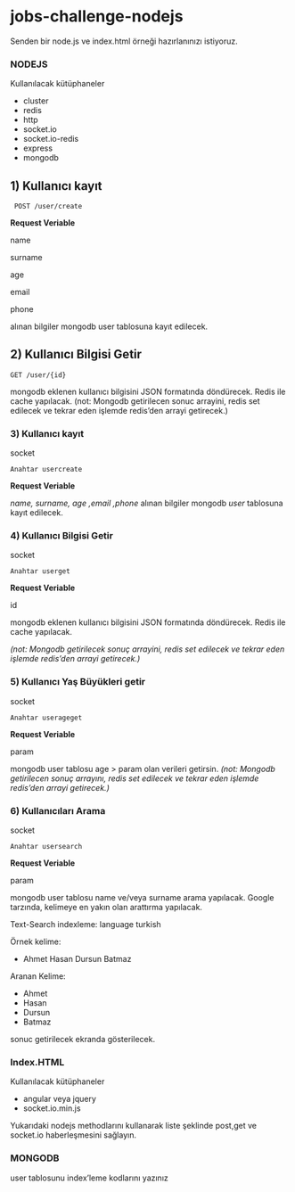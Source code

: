 # jobs-challenge-nodejs

Senden bir node.js ve index.html örneği hazırlanınızı istiyoruz.
### NODEJS 

Kullanılacak kütüphaneler
- cluster
- redis
- http
- socket.io
- socket.io-redis
- express
- mongodb


## 1) Kullanıcı kayıt

     POST /user/create 

**Request Veriable**

name

surname

age

email

phone

alınan bilgiler mongodb user tablosuna kayıt edilecek.

## 2) Kullanıcı Bilgisi Getir

    GET /user/{id}

mongodb eklenen kullanıcı bilgisini JSON formatında döndürecek. Redis ile cache yapılacak. (not: Mongodb getirilecen sonuc arrayini, redis set edilecek ve tekrar eden işlemde redis’den  arrayi getirecek.)


### 3)  Kullanıcı kayıt

socket  

    Anahtar usercreate

**Request Veriable**

*name, surname, age ,email ,phone* alınan bilgiler mongodb *user* tablosuna kayıt edilecek.

### 4) Kullanıcı Bilgisi Getir

socket  

    Anahtar userget

**Request Veriable**

id

mongodb eklenen kullanıcı bilgisini JSON formatında döndürecek. Redis ile cache yapılacak.

*(not: Mongodb getirilecek sonuç arrayini, redis set edilecek ve tekrar eden işlemde redis’den  arrayi getirecek.)*

### 5) Kullanıcı Yaş Büyükleri getir

socket  

    Anahtar userageget

**Request Veriable**

param

mongodb user tablosu age > param olan verileri getirsin. 
 *(not: Mongodb getirilecen sonuç arrayını, redis set edilecek ve tekrar eden işlemde redis’den  arrayi getirecek.)*

### 6) Kullanıcıları Arama

socket  

    Anahtar usersearch

**Request Veriable**

param

mongodb user tablosu name ve/veya surname   arama yapılacak. Google tarzında, kelimeye en  yakın olan arattırma yapılacak. 

Text-Search
indexleme: language turkish

Örnek kelime: 
- Ahmet Hasan Dursun Batmaz

Aranan Kelime: 
- Ahmet
- Hasan
- Dursun
- Batmaz

sonuc getirilecek ekranda gösterilecek.

### Index.HTML
Kullanılacak kütüphaneler
  
- angular veya jquery
- socket.io.min.js

Yukarıdaki nodejs methodlarını kullanarak liste şeklinde
 post,get ve socket.io haberleşmesini sağlayın. 

### MONGODB

 user tablosunu index’leme kodlarını yazınız

